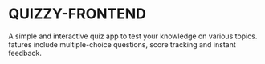# QUIZZY-FRONTEND
 A simple and interactive quiz app to test your knowledge on various topics. fatures include multiple-choice questions, score tracking and instant feedback.
